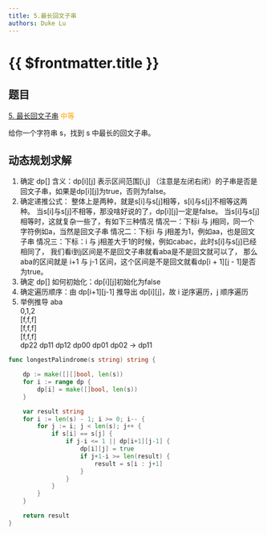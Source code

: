 ```yaml
---
title: 5.最长回文子串
authors: Duke Lu
---
```


# {{ $frontmatter.title }}

## 题目

[5. 最长回文子串](https://leetcode.cn/problems/longest-palindromic-substring/) <span style="color: orange;">中等</span>

给你一个字符串 s，找到 s 中最长的回文子串。

## 动态规划求解

1. 确定 dp[] 含义：dp[i][j] 表示区间范围[i,j] （注意是左闭右闭）的子串是否是回文子串，如果是dp[i][j]为true，否则为false。
2. 确定递推公式：
	整体上是两种，就是s[i]与s[j]相等，s[i]与s[j]不相等这两种。
	当s[i]与s[j]不相等，那没啥好说的了，dp[i][j]一定是false。
	当s[i]与s[j]相等时，这就复杂一些了，有如下三种情况
	情况一：下标i 与 j相同，同一个字符例如a，当然是回文子串
	情况二：下标i 与 j相差为1，例如aa，也是回文子串
	情况三：下标：i 与 j相差大于1的时候，例如cabac，此时s[i]与s[j]已经相同了，
	我们看i到j区间是不是回文子串就看aba是不是回文就可以了，
	那么aba的区间就是 i+1 与 j-1 区间，这个区间是不是回文就看dp[i + 1][j - 1]是否为true。
3. 确定 dp[] 如何初始化：dp[i][j]初始化为false
4. 确定遍历顺序：由 dp[i+1][j-1] 推导出 dp[i][j]，故 i 逆序遍历，j 顺序遍历
5. 举例推导
	aba<br/>
	0,1,2<br/>
	[f,f,f]<br/>
	[f,f,f]<br/>
	[f,f,f]<br/>
	dp22 dp11 dp12 dp00 dp01 dp02 -> dp11

```go
func longestPalindrome(s string) string {

	dp := make([][]bool, len(s))
	for i := range dp {
		dp[i] = make([]bool, len(s))
	}

	var result string
	for i := len(s) - 1; i >= 0; i-- {
		for j := i; j < len(s); j++ {
			if s[i] == s[j] {
				if j-i <= 1 || dp[i+1][j-1] {
					dp[i][j] = true
					if j+1-i >= len(result) {
						result = s[i : j+1]
					}
				}
			}
		}
	}

	return result
}
```